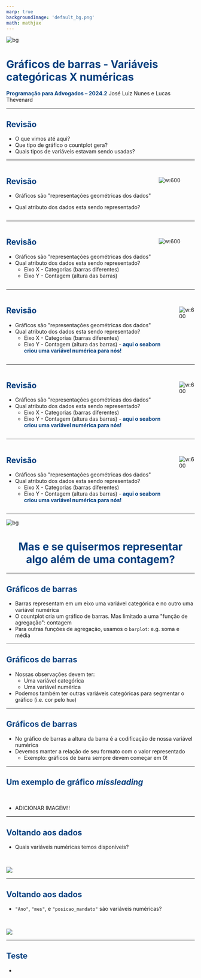 ```yaml
---
marp: true
backgroundImage: 'default_bg.png'
math: mathjax
---
```

<style>

:root{
  font-family: "Source Sans Pro", sans-serif;
}

section {
  background-image: url(default_bg.png);
  font-family: "Source Sans Pro", sans-serif;
}
h1, h2, h3, strong {
  color: #003E7E;
}
h3, h4, h5 {
  text-align: center;
}
h4, h5 {
  font-weight: normal;
}
h1 {
  font-size: 200%;
}
h2, h3 {
  font-size: 150%;
}
h4 {
  font-size: 100%;
}
h5 {
  font-size: 75%;
}
header, a {
  color: #058ED0;
}
header {
  font-size: 85%;
}
footer {
  color: black;
  font-size: 60%;
}
blockquote {
  background: #f9f9f9;
  font-style: italic;
  font-family: Source Sans Pro;
  font-size: 80%;
  line-height: 170%;
  border-left: 10px solid #ccc;
  margin: 1.5em 20px;
  padding: 1.2em 30px;
  quotes: "\201C""\201D""\2018""\2019";
}
blockquote p {
  display: inline;
}
section::after {
  content: attr(data-marpit-pagination) ' / ' attr(data-marpit-pagination-total);
  color: #003E7E;
  font-size: 60%;
}
table {
  margin-left: auto;
  margin-right: auto;
}
th {
  background-color: #003E7E;
  color: white
}
.columns {
  display: grid;
  grid-template-columns: repeat(2, minmax(0, 1fr));
  gap: 1rem;
}
.columns3 {
  display: grid;
  grid-template-columns: repeat(3, minmax(0, 1fr));
  gap: 1rem;
}
span.under {
  text-decoration: underline;
}
td.game, tr.game {
  background-color: white;
  text-align: center;
}
tr.game.action.player1, td.game.action.player1 {
  background-color: #f8f8f8;
  color: #058ED0;
  font-weight: bold;
}
tr.game.action.player2, td.game.action.player2 {
  background-color: #f8f8f8;
  color: #003E7E;
  font-weight: bold;
}
span.payoff.player1 {
  color: #058ED0;
  font-weight: bold;
}
span.payoff.player2 {
  color: #003E7E;
  font-weight: bold;
}
span.fade {
  color: lightgray!important;
}
td.eliminated {
  color: lightgray!important;
  text-decoration: line-through!important;
}
td.eliminated > span {
  color: lightgray!important;
  text-decoration: line-through!important;
}
td.player1 {
  height: 80px;
  width: 80px;
}
</style>

![bg](section_bg.png)

# Gráficos de barras - Variáveis categóricas X numéricas

**Programação para Advogados – 2024.2**
José Luiz Nunes e Lucas Thevenard

---

<!-- 
paginate: true 
header: Aula 2 - Bases de dados e tipos de variáveis | Countplot
footer: jose.luiz@fgv.br | lucas.gomes@fgv.br | 12/08/2024
-->

## Revisão

- O que vimos até aqui?
- Que tipo de gráfico o countplot gera?
- Quais tipos de variáveis estavam sendo usadas?

---

<div class="columns">
<div>

## Revisão

- Gráficos são "representações geométricas dos dados"
* Qual atributo dos dados esta sendo representado?


</div>
<div>

<br>

![w:600](../aula2/count_forma_pagamento.png)

</div>
</div>

---


<div class="columns">
<div>

## Revisão

- Gráficos são "representações geométricas dos dados"
- Qual atributo dos dados esta sendo representado?
  - Eixo X - Categorias (barras diferentes)
  - Eixo Y - Contagem (altura das barras)


</div>
<div>
<br>

![w:600](../aula2/count_forma_pagamento.png)

</div>
</div>

---

<div class="columns">
<div>

## Revisão

- Gráficos são "representações geométricas dos dados"
- Qual atributo dos dados esta sendo representado?
  - Eixo X - Categorias (barras diferentes)
  - Eixo Y - Contagem (altura das barras) - **aqui o seaborn criou uma variável numérica para nós!**


</div>
<div>
<br>

![w:600](../aula2/count_forma_pagamento.png)

</div>
</div>

---

<div class="columns">
<div>

## Revisão

- Gráficos são "representações geométricas dos dados"
- Qual atributo dos dados esta sendo representado?
  - Eixo X - Categorias (barras diferentes)
  - Eixo Y - Contagem (altura das barras) - **aqui o seaborn criou uma variável numérica para nós!**


</div>
<div>
<br>

![w:600](../aula2/count_forma_pagamento.png)

</div>
</div>

---

<div class="columns">
<div>

## Revisão

- Gráficos são "representações geométricas dos dados"
- Qual atributo dos dados esta sendo representado?
  - Eixo X - Categorias (barras diferentes)
  - Eixo Y - Contagem (altura das barras) - **aqui o seaborn criou uma variável numérica para nós!**


</div>
<div>
<br>

![w:600](../aula2/count_forma_pagamento.png)

</div>
</div>

---

![bg](section_bg.png)

<div style="text-align: center">

# Mas e se quisermos representar algo além de uma contagem?

</div>

---

## Gráficos de barras

- Barras representam em um eixo uma variável categórica e no outro uma variável numérica
- O countplot cria um gráfico de barras. Mas limitado a uma "função de agregação": contagem
- Para outras funções de agregação, usamos o `barplot`: e.g. soma e média

---

## Gráficos de barras

- Nossas observações devem ter: 
  - Uma variável categórica
  - Uma variável numérica
- Podemos também ter outras variáveis categóricas para segmentar o gráfico (i.e. cor pelo `hue`)

---

## Gráficos de barras

- No gráfico de barras a altura da barra é a codificação de nossa variável numérica
- Devemos manter a relação de seu formato com o valor representado
  - Exemplo: gráficos de barra sempre devem começar em 0!

---

## Um exemplo de gráfico $missleading$

<br>

- ADICIONAR IMAGEM!!

---

## Voltando aos dados

- Quais variáveis numéricas temos disponíveis?

<br>
<div style="margin: 0 auto">

![](../aula2/tabela_cartoes.png)

</div>

---

## Voltando aos dados

- ``"Ano"``, `"mes"`, e `"posicao_mandato"` são variáveis numéricas?

<br>
<div style="margin: 0 auto">

![](../aula2/tabela_cartoes.png)

</div>

---

## Teste

- 
